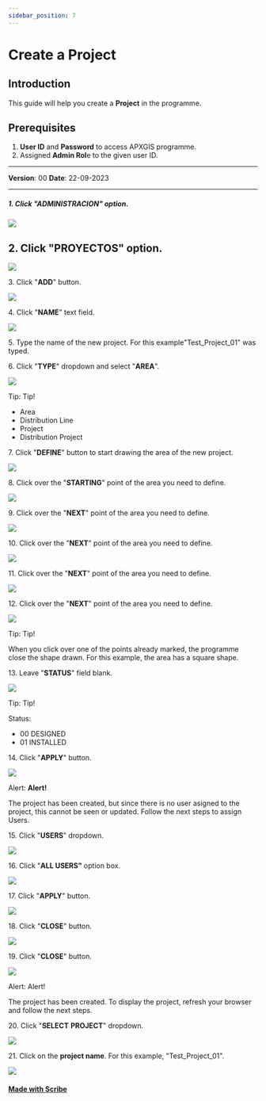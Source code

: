 ```yaml
---
sidebar_position: 7
---
```


# Create a Project

## **Introduction**
This guide will help you create a **Project** in the programme.

## **Prerequisites**
1.	**User ID** and **Password** to access APXGIS programme.
2.	Assigned **Admin Rol**e to the given user ID.


------------

**Version**: 00
**Date**: 22-09-2023

------------

##### 1\. Click "**ADMINISTRACION**" option.

![](https://ajeuwbhvhr.cloudimg.io/colony-recorder.s3.amazonaws.com/files/2023-09-21/584afd59-0598-4304-bbf6-ddf388498db5/ascreenshot.jpeg?tl_px=0,0&br_px=1032,576&force_format=png&width=1032&wat_scale=92&wat=1&wat_opacity=1&wat_gravity=northwest&wat_url=https://colony-recorder.s3.amazonaws.com/images/watermarks/14B8A6_standard.png&wat_pad=116,65)


## 2\. Click "**PROYECTOS**" option.

![](https://ajeuwbhvhr.cloudimg.io/colony-recorder.s3.amazonaws.com/files/2023-09-21/0d4877b8-6691-4d9b-b011-df5cb2e9d0b6/ascreenshot.jpeg?tl_px=0,0&br_px=1032,576&force_format=png&width=1032&wat_scale=92&wat=1&wat_opacity=1&wat_gravity=northwest&wat_url=https://colony-recorder.s3.amazonaws.com/images/watermarks/14B8A6_standard.png&wat_pad=78,167)


3\. Click "**ADD**" button.

![](https://ajeuwbhvhr.cloudimg.io/colony-recorder.s3.amazonaws.com/files/2023-09-22/89cdd6a2-0238-4fc1-836b-4fab517ef7d6/user_cropped_screenshot.jpeg?tl_px=0,0&br_px=1719,864&force_format=png&width=1120.0&wat=1&wat_opacity=1&wat_gravity=northwest&wat_url=https://colony-recorder.s3.amazonaws.com/images/watermarks/14B8A6_standard.png&wat_pad=224,503)


4\. Click "**NAME**" text field.

![](https://ajeuwbhvhr.cloudimg.io/colony-recorder.s3.amazonaws.com/files/2023-09-21/46407219-efba-4274-9818-cac3b244c387/ascreenshot.jpeg?tl_px=0,0&br_px=1032,576&force_format=png&width=1032&wat_scale=92&wat=1&wat_opacity=1&wat_gravity=northwest&wat_url=https://colony-recorder.s3.amazonaws.com/images/watermarks/14B8A6_standard.png&wat_pad=290,50)


5\. Type the name of the new project. For this example"Test_Project_01" was typed.


6\. Click "**TYPE**" dropdown and select "**AREA**".

![](https://ajeuwbhvhr.cloudimg.io/colony-recorder.s3.amazonaws.com/files/2023-09-21/4c140254-1f63-476d-a285-10b4cc02ac78/ascreenshot.jpeg?tl_px=0,0&br_px=1376,769&force_format=png&width=1120.0&wat=1&wat_opacity=1&wat_gravity=northwest&wat_url=https://colony-recorder.s3.amazonaws.com/images/watermarks/14B8A6_standard.png&wat_pad=487,77)


Tip: Tip!

- Area
- Distribution Line
- Project
- Distribution Project


7\. Click "**DEFINE**" button to start drawing the area of the new project.

![](https://ajeuwbhvhr.cloudimg.io/colony-recorder.s3.amazonaws.com/files/2023-09-21/bd2fd1ec-999c-4d6b-ab03-bf724cf4d1cb/ascreenshot.jpeg?tl_px=0,0&br_px=1032,576&force_format=png&width=1032&wat_scale=92&wat=1&wat_opacity=1&wat_gravity=northwest&wat_url=https://colony-recorder.s3.amazonaws.com/images/watermarks/14B8A6_standard.png&wat_pad=165,174)


8\. Click over the "**STARTING**" point of the area you need to define.

![](https://ajeuwbhvhr.cloudimg.io/colony-recorder.s3.amazonaws.com/files/2023-09-21/c7128919-4e2b-4376-b983-c8fa7c851a89/ascreenshot.jpeg?tl_px=237,6&br_px=1270,583&force_format=png&width=1032&wat_scale=92&wat=1&wat_opacity=1&wat_gravity=northwest&wat_url=https://colony-recorder.s3.amazonaws.com/images/watermarks/14B8A6_standard.png&wat_pad=482,255)


9\. Click over the "**NEXT**" point of the area you need to define.

![](https://ajeuwbhvhr.cloudimg.io/colony-recorder.s3.amazonaws.com/files/2023-09-21/0c172e83-101e-42ad-a152-2cbca0fd2eec/ascreenshot.jpeg?tl_px=735,3&br_px=1768,580&force_format=png&width=1032&wat_scale=92&wat=1&wat_opacity=1&wat_gravity=northwest&wat_url=https://colony-recorder.s3.amazonaws.com/images/watermarks/14B8A6_standard.png&wat_pad=482,255)


10\. Click over the "**NEXT**" point of the area you need to define.

![](https://ajeuwbhvhr.cloudimg.io/colony-recorder.s3.amazonaws.com/files/2023-09-21/ebc660be-f744-4afe-be77-87ffad186df3/ascreenshot.jpeg?tl_px=746,271&br_px=1779,848&force_format=png&width=1032&wat_scale=92&wat=1&wat_opacity=1&wat_gravity=northwest&wat_url=https://colony-recorder.s3.amazonaws.com/images/watermarks/14B8A6_standard.png&wat_pad=482,255)


11\. Click over the "**NEXT**" point of the area you need to define.

![](https://ajeuwbhvhr.cloudimg.io/colony-recorder.s3.amazonaws.com/files/2023-09-21/cf8eb560-8bc3-48d2-b893-4ac0b624aeaf/ascreenshot.jpeg?tl_px=243,280&br_px=1276,857&force_format=png&width=1032&wat_scale=92&wat=1&wat_opacity=1&wat_gravity=northwest&wat_url=https://colony-recorder.s3.amazonaws.com/images/watermarks/14B8A6_standard.png&wat_pad=482,258)


12\. Click over the "**NEXT**" point of the area you need to define.

![](https://ajeuwbhvhr.cloudimg.io/colony-recorder.s3.amazonaws.com/files/2023-09-21/3b7fab37-bf14-46b4-b320-8fa10f21bd1e/ascreenshot.jpeg?tl_px=234,11&br_px=1267,588&force_format=png&width=1032&wat_scale=92&wat=1&wat_opacity=1&wat_gravity=northwest&wat_url=https://colony-recorder.s3.amazonaws.com/images/watermarks/14B8A6_standard.png&wat_pad=482,255)


Tip: Tip!

When you click over one of the points already marked, the programme close the shape drawn. For this example, the area has a square shape.


13\. Leave "**STATUS**" field blank.

![](https://ajeuwbhvhr.cloudimg.io/colony-recorder.s3.amazonaws.com/files/2023-09-21/ba124a9c-6f21-4eaf-a78b-82acafee356a/ascreenshot.jpeg?tl_px=0,0&br_px=1376,769&force_format=png&width=1120.0&wat=1&wat_opacity=1&wat_gravity=northwest&wat_url=https://colony-recorder.s3.amazonaws.com/images/watermarks/14B8A6_standard.png&wat_pad=476,200)


Tip: Tip!

Status:

- 00 DESIGNED
- 01 INSTALLED


14\. Click "**APPLY**" button.

![](https://ajeuwbhvhr.cloudimg.io/colony-recorder.s3.amazonaws.com/files/2023-09-21/3a561263-2873-4409-98ce-005ea7f2e765/ascreenshot.jpeg?tl_px=0,0&br_px=1920,857&force_format=png&width=1120.0&wat=1&wat_opacity=1&wat_gravity=northwest&wat_url=https://colony-recorder.s3.amazonaws.com/images/watermarks/14B8A6_standard.png&wat_pad=175,444)


Alert: **Alert!**

The project has been created, but since there is no user asigned to the project, this cannot be seen or updated. Follow the next steps to assign Users.


15\. Click "**USERS**" dropdown.

![](https://ajeuwbhvhr.cloudimg.io/colony-recorder.s3.amazonaws.com/files/2023-09-21/75158bd5-3f40-4a98-a27c-eaf2d27969fb/ascreenshot.jpeg?tl_px=0,87&br_px=1376,857&force_format=png&width=1120.0&wat=1&wat_opacity=1&wat_gravity=northwest&wat_url=https://colony-recorder.s3.amazonaws.com/images/watermarks/14B8A6_standard.png&wat_pad=12,286)


16\. Click "**ALL USERS"** option box.

![](https://ajeuwbhvhr.cloudimg.io/colony-recorder.s3.amazonaws.com/files/2023-09-21/f43a3745-7328-4cd0-a38e-a74dfcfc435a/ascreenshot.jpeg?tl_px=0,87&br_px=1376,857&force_format=png&width=1120.0&wat=1&wat_opacity=1&wat_gravity=northwest&wat_url=https://colony-recorder.s3.amazonaws.com/images/watermarks/14B8A6_standard.png&wat_pad=28,331)


17\. Click "**APPLY**" button.

![](https://ajeuwbhvhr.cloudimg.io/colony-recorder.s3.amazonaws.com/files/2023-09-21/c3da24b2-7ec2-4d65-b22b-9def5c852d10/ascreenshot.jpeg?tl_px=0,280&br_px=1032,857&force_format=png&width=1032&wat_scale=92&wat=1&wat_opacity=1&wat_gravity=northwest&wat_url=https://colony-recorder.s3.amazonaws.com/images/watermarks/14B8A6_standard.png&wat_pad=315,522)


18\. Click "**CLOSE**" button.

![](https://ajeuwbhvhr.cloudimg.io/colony-recorder.s3.amazonaws.com/files/2023-09-21/f7305f2f-eb6b-4b6c-a13e-e8c169c0f13d/ascreenshot.jpeg?tl_px=200,0&br_px=1920,857&force_format=png&width=1120.0&wat=1&wat_opacity=1&wat_gravity=northwest&wat_url=https://colony-recorder.s3.amazonaws.com/images/watermarks/14B8A6_standard.png&wat_pad=624,235)


19\. Click "**CLOSE**" button.

![](https://ajeuwbhvhr.cloudimg.io/colony-recorder.s3.amazonaws.com/files/2023-09-21/3b59e3d4-ec8e-4804-93d3-65130ba41d79/ascreenshot.jpeg?tl_px=0,280&br_px=1032,857&force_format=png&width=1032&wat_scale=92&wat=1&wat_opacity=1&wat_gravity=northwest&wat_url=https://colony-recorder.s3.amazonaws.com/images/watermarks/14B8A6_standard.png&wat_pad=362,517)


Alert: Alert!

The project has been created. To display the project, refresh your browser and follow the next steps.  


20\. Click "**SELECT** **PROJECT**" dropdown.

![](https://ajeuwbhvhr.cloudimg.io/colony-recorder.s3.amazonaws.com/files/2023-09-21/c3f6eb6f-59de-43e3-943f-a2ebb9686524/ascreenshot.jpeg?tl_px=0,0&br_px=1032,576&force_format=png&width=1032&wat_scale=92&wat=1&wat_opacity=1&wat_gravity=northwest&wat_url=https://colony-recorder.s3.amazonaws.com/images/watermarks/14B8A6_standard.png&wat_pad=284,0)


21\. Click on the **project name**. For this example, "Test_Project_01".

![](https://ajeuwbhvhr.cloudimg.io/colony-recorder.s3.amazonaws.com/files/2023-09-21/4047f8fb-3ee4-4a15-806c-19ec96b86238/ascreenshot.jpeg?tl_px=0,0&br_px=1719,857&force_format=png&width=1120.0&wat=1&wat_opacity=1&wat_gravity=northwest&wat_url=https://colony-recorder.s3.amazonaws.com/images/watermarks/14B8A6_standard.png&wat_pad=218,410)
#### [Made with Scribe](https://scribehow.com/shared/MNG-PRO-CRE-01_Create_Project__A6nw1ASlQUytKc0Y9VhQ_w)


